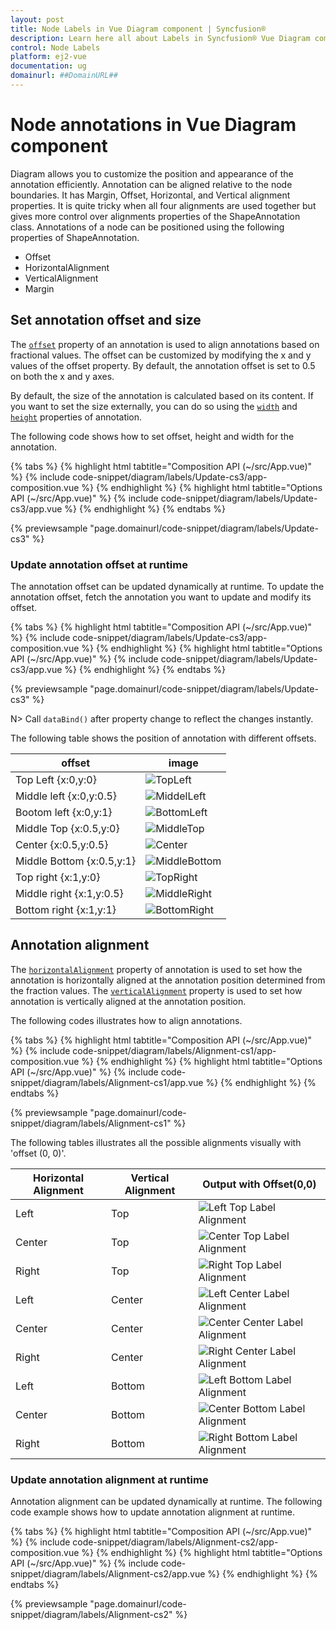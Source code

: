 ```yaml
---
layout: post
title: Node Labels in Vue Diagram component | Syncfusion®
description: Learn here all about Labels in Syncfusion® Vue Diagram component of Syncfusion Essential® JS 2 and more.
control: Node Labels 
platform: ej2-vue
documentation: ug
domainurl: ##DomainURL##
---
```


# Node annotations in Vue Diagram component

Diagram allows you to customize the position and appearance of the annotation efficiently. Annotation can be aligned relative to the node boundaries. It has Margin, Offset, Horizontal, and Vertical alignment properties. It is quite tricky when all four alignments are used together but gives more control over alignments properties of the ShapeAnnotation class. Annotations of a node can be positioned using the following properties of ShapeAnnotation.

* Offset
* HorizontalAlignment
* VerticalAlignment
* Margin

## Set annotation offset and size

The [`offset`](https://ej2.syncfusion.com/vue/documentation/api/diagram/pointModel/) property of an annotation is used to align annotations based on fractional values. The offset can be customized by modifying the x and y values of the offset property. By default, the annotation offset is set to 0.5 on both the x and y axes.

By default, the size of the annotation is calculated based on its content. If you want to set the size externally, you can do so using the [`width`](https://ej2.syncfusion.com/vue/documentation/api/diagram/annotationModel/#width) and [`height`](https://ej2.syncfusion.com/vue/documentation/api/diagram/annotationModel/#height) properties of annotation.

The following code shows how to set offset, height and width for the annotation.

{% tabs %}
{% highlight html tabtitle="Composition API (~/src/App.vue)" %}
{% include code-snippet/diagram/labels/Update-cs3/app-composition.vue %}
{% endhighlight %}
{% highlight html tabtitle="Options API (~/src/App.vue)" %}
{% include code-snippet/diagram/labels/Update-cs3/app.vue %}
{% endhighlight %}
{% endtabs %}
        
{% previewsample "page.domainurl/code-snippet/diagram/labels/Update-cs3" %}

### Update annotation offset at runtime

The annotation offset can be updated dynamically at runtime. To update the annotation offset, fetch the annotation you want to update and modify its offset.

{% tabs %}
{% highlight html tabtitle="Composition API (~/src/App.vue)" %}
{% include code-snippet/diagram/labels/Update-cs3/app-composition.vue %}
{% endhighlight %}
{% highlight html tabtitle="Options API (~/src/App.vue)" %}
{% include code-snippet/diagram/labels/Update-cs3/app.vue %}
{% endhighlight %}
{% endtabs %}
        
{% previewsample "page.domainurl/code-snippet/diagram/labels/Update-cs3" %}

N> Call `dataBind()` after property change to reflect the changes instantly.

The following table shows the position of annotation with different offsets.

offset|image|
|-----|-----|
|Top Left {x:0,y:0} |![TopLeft](images/diagram-annotation-in-lefttop-position.png)|
|Middle left {x:0,y:0.5}|![MiddelLeft](images/diagram-annotation-in-leftcenter-position.png)|
|Bootom left {x:0,y:1}|![BottomLeft](images/diagram-annotation-in-leftbottom-position.png)|
|Middle Top {x:0.5,y:0}|![MiddleTop](images/diagram-annotation-in-centertop-position.png)|
|Center {x:0.5,y:0.5}|![Center](images/diagram-annotation-in-center-position.png)|
|Middle Bottom {x:0.5,y:1}|![MiddleBottom](images/diagram-annotation-in-centerbottom-position.png)|
|Top right {x:1,y:0}|![TopRight](images/diagram-annotation-in-topright-position.png)|
|Middle right {x:1,y:0.5}|![MiddleRight](images/diagram-annotation-in-rightcenter-position.png)|
|Bottom right {x:1,y:1}|![BottomRight](images/diagram-annotation-in-rightbottom-position.png)|

## Annotation alignment

The [`horizontalAlignment`](https://ej2.syncfusion.com/vue/documentation/api/diagram/annotationModel/#horizontalalignment) property of annotation is used to set how the annotation is horizontally aligned at the annotation position determined from the fraction values. The [`verticalAlignment`](https://ej2.syncfusion.com/vue/documentation/api/diagram/annotationModel/#verticalalignment) property is used to set how annotation is vertically aligned at the annotation position.

The following codes illustrates how to align annotations.

{% tabs %}
{% highlight html tabtitle="Composition API (~/src/App.vue)" %}
{% include code-snippet/diagram/labels/Alignment-cs1/app-composition.vue %}
{% endhighlight %}
{% highlight html tabtitle="Options API (~/src/App.vue)" %}
{% include code-snippet/diagram/labels/Alignment-cs1/app.vue %}
{% endhighlight %}
{% endtabs %}
        
{% previewsample "page.domainurl/code-snippet/diagram/labels/Alignment-cs1" %}

The following tables illustrates all the possible alignments visually with 'offset (0, 0)'.

| Horizontal Alignment | Vertical Alignment | Output with Offset(0,0) |
| -------- | -------- | -------- |
| Left | Top | ![Left Top Label Alignment](images/Label1.png) |
| Center | Top | ![Center Top Label Alignment](images/Label2.png) |
| Right | Top |  ![Right Top Label Alignment](images/Label3.png) |
| Left | Center | ![Left Center Label Alignment](images/Label4.png) |
| Center | Center| ![Center Center Label Alignment](images/Label5.png) |
| Right | Center | ![Right Center Label Alignment](images/Label6.png) |
| Left | Bottom | ![Left Bottom Label Alignment](images/Label7.png) |
| Center | Bottom | ![Center Bottom Label Alignment](images/Label8.png) |
| Right |Bottom |![Right Bottom Label Alignment](images/Label9.png) |

### Update annotation alignment at runtime

Annotation alignment can be updated dynamically at runtime. The following code example shows how to update annotation alignment at runtime.

{% tabs %}
{% highlight html tabtitle="Composition API (~/src/App.vue)" %}
{% include code-snippet/diagram/labels/Alignment-cs2/app-composition.vue %}
{% endhighlight %}
{% highlight html tabtitle="Options API (~/src/App.vue)" %}
{% include code-snippet/diagram/labels/Alignment-cs2/app.vue %}
{% endhighlight %}
{% endtabs %}
        
{% previewsample "page.domainurl/code-snippet/diagram/labels/Alignment-cs2" %}
